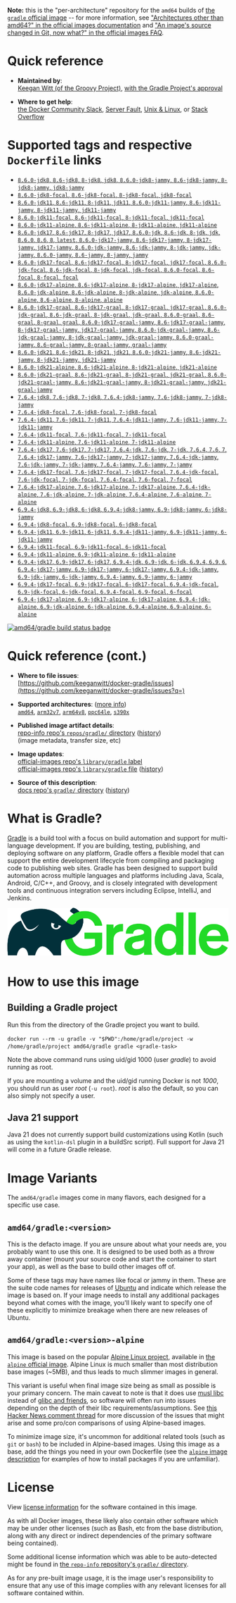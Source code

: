 <!--

********************************************************************************

WARNING:

    DO NOT EDIT "gradle/README.md"

    IT IS AUTO-GENERATED

    (from the other files in "gradle/" combined with a set of templates)

********************************************************************************

-->

**Note:** this is the "per-architecture" repository for the `amd64` builds of [the `gradle` official image](https://hub.docker.com/_/gradle) -- for more information, see ["Architectures other than amd64?" in the official images documentation](https://github.com/docker-library/official-images#architectures-other-than-amd64) and ["An image's source changed in Git, now what?" in the official images FAQ](https://github.com/docker-library/faq#an-images-source-changed-in-git-now-what).

# Quick reference

-	**Maintained by**:  
	[Keegan Witt (of the Groovy Project)](https://github.com/keeganwitt/docker-gradle), [with the Gradle Project's approval](https://discuss.gradle.org/t/official-docker-images/21159/8)

-	**Where to get help**:  
	[the Docker Community Slack](https://dockr.ly/comm-slack), [Server Fault](https://serverfault.com/help/on-topic), [Unix & Linux](https://unix.stackexchange.com/help/on-topic), or [Stack Overflow](https://stackoverflow.com/help/on-topic)

# Supported tags and respective `Dockerfile` links

-	[`8.6.0-jdk8`, `8.6-jdk8`, `8-jdk8`, `jdk8`, `8.6.0-jdk8-jammy`, `8.6-jdk8-jammy`, `8-jdk8-jammy`, `jdk8-jammy`](https://github.com/keeganwitt/docker-gradle/blob/9457baad831ef9ae629b0e2dc6983a0b2f8cb409/jdk8/Dockerfile)
-	[`8.6.0-jdk8-focal`, `8.6-jdk8-focal`, `8-jdk8-focal`, `jdk8-focal`](https://github.com/keeganwitt/docker-gradle/blob/9457baad831ef9ae629b0e2dc6983a0b2f8cb409/jdk8-focal/Dockerfile)
-	[`8.6.0-jdk11`, `8.6-jdk11`, `8-jdk11`, `jdk11`, `8.6.0-jdk11-jammy`, `8.6-jdk11-jammy`, `8-jdk11-jammy`, `jdk11-jammy`](https://github.com/keeganwitt/docker-gradle/blob/9457baad831ef9ae629b0e2dc6983a0b2f8cb409/jdk11/Dockerfile)
-	[`8.6.0-jdk11-focal`, `8.6-jdk11-focal`, `8-jdk11-focal`, `jdk11-focal`](https://github.com/keeganwitt/docker-gradle/blob/9457baad831ef9ae629b0e2dc6983a0b2f8cb409/jdk11-focal/Dockerfile)
-	[`8.6.0-jdk11-alpine`, `8.6-jdk11-alpine`, `8-jdk11-alpine`, `jdk11-alpine`](https://github.com/keeganwitt/docker-gradle/blob/9457baad831ef9ae629b0e2dc6983a0b2f8cb409/jdk11-alpine/Dockerfile)
-	[`8.6.0-jdk17`, `8.6-jdk17`, `8-jdk17`, `jdk17`, `8.6.0-jdk`, `8.6-jdk`, `8-jdk`, `jdk`, `8.6.0`, `8.6`, `8`, `latest`, `8.6.0-jdk17-jammy`, `8.6-jdk17-jammy`, `8-jdk17-jammy`, `jdk17-jammy`, `8.6.0-jdk-jammy`, `8.6-jdk-jammy`, `8-jdk-jammy`, `jdk-jammy`, `8.6.0-jammy`, `8.6-jammy`, `8-jammy`, `jammy`](https://github.com/keeganwitt/docker-gradle/blob/9457baad831ef9ae629b0e2dc6983a0b2f8cb409/jdk17/Dockerfile)
-	[`8.6.0-jdk17-focal`, `8.6-jdk17-focal`, `8-jdk17-focal`, `jdk17-focal`, `8.6.0-jdk-focal`, `8.6-jdk-focal`, `8-jdk-focal`, `jdk-focal`, `8.6.0-focal`, `8.6-focal`, `8-focal`, `focal`](https://github.com/keeganwitt/docker-gradle/blob/9457baad831ef9ae629b0e2dc6983a0b2f8cb409/jdk17-focal/Dockerfile)
-	[`8.6.0-jdk17-alpine`, `8.6-jdk17-alpine`, `8-jdk17-alpine`, `jdk17-alpine`, `8.6.0-jdk-alpine`, `8.6-jdk-alpine`, `8-jdk-alpine`, `jdk-alpine`, `8.6.0-alpine`, `8.6-alpine`, `8-alpine`, `alpine`](https://github.com/keeganwitt/docker-gradle/blob/9457baad831ef9ae629b0e2dc6983a0b2f8cb409/jdk17-alpine/Dockerfile)
-	[`8.6.0-jdk17-graal`, `8.6-jdk17-graal`, `8-jdk17-graal`, `jdk17-graal`, `8.6.0-jdk-graal`, `8.6-jdk-graal`, `8-jdk-graal`, `jdk-graal`, `8.6.0-graal`, `8.6-graal`, `8-graal`, `graal`, `8.6.0-jdk17-graal-jammy`, `8.6-jdk17-graal-jammy`, `8-jdk17-graal-jammy`, `jdk17-graal-jammy`, `8.6.0-jdk-graal-jammy`, `8.6-jdk-graal-jammy`, `8-jdk-graal-jammy`, `jdk-graal-jammy`, `8.6.0-graal-jammy`, `8.6-graal-jammy`, `8-graal-jammy`, `graal-jammy`](https://github.com/keeganwitt/docker-gradle/blob/9457baad831ef9ae629b0e2dc6983a0b2f8cb409/jdk17-graal/Dockerfile)
-	[`8.6.0-jdk21`, `8.6-jdk21`, `8-jdk21`, `jdk21`, `8.6.0-jdk21-jammy`, `8.6-jdk21-jammy`, `8-jdk21-jammy`, `jdk21-jammy`](https://github.com/keeganwitt/docker-gradle/blob/9457baad831ef9ae629b0e2dc6983a0b2f8cb409/jdk21/Dockerfile)
-	[`8.6.0-jdk21-alpine`, `8.6-jdk21-alpine`, `8-jdk21-alpine`, `jdk21-alpine`](https://github.com/keeganwitt/docker-gradle/blob/9457baad831ef9ae629b0e2dc6983a0b2f8cb409/jdk21-alpine/Dockerfile)
-	[`8.6.0-jdk21-graal`, `8.6-jdk21-graal`, `8-jdk21-graal`, `jdk21-graal`, `8.6.0-jdk21-graal-jammy`, `8.6-jdk21-graal-jammy`, `8-jdk21-graal-jammy`, `jdk21-graal-jammy`](https://github.com/keeganwitt/docker-gradle/blob/9457baad831ef9ae629b0e2dc6983a0b2f8cb409/jdk21-graal/Dockerfile)
-	[`7.6.4-jdk8`, `7.6-jdk8`, `7-jdk8`, `7.6.4-jdk8-jammy`, `7.6-jdk8-jammy`, `7-jdk8-jammy`](https://github.com/keeganwitt/docker-gradle/blob/59c9fb1b24acf80a7da05dc2461c0f1b2b211527/jdk8/Dockerfile)
-	[`7.6.4-jdk8-focal`, `7.6-jdk8-focal`, `7-jdk8-focal`](https://github.com/keeganwitt/docker-gradle/blob/59c9fb1b24acf80a7da05dc2461c0f1b2b211527/jdk8-focal/Dockerfile)
-	[`7.6.4-jdk11`, `7.6-jdk11`, `7-jdk11`, `7.6.4-jdk11-jammy`, `7.6-jdk11-jammy`, `7-jdk11-jammy`](https://github.com/keeganwitt/docker-gradle/blob/59c9fb1b24acf80a7da05dc2461c0f1b2b211527/jdk11/Dockerfile)
-	[`7.6.4-jdk11-focal`, `7.6-jdk11-focal`, `7-jdk11-focal`](https://github.com/keeganwitt/docker-gradle/blob/59c9fb1b24acf80a7da05dc2461c0f1b2b211527/jdk11-focal/Dockerfile)
-	[`7.6.4-jdk11-alpine`, `7.6-jdk11-alpine`, `7-jdk11-alpine`](https://github.com/keeganwitt/docker-gradle/blob/59c9fb1b24acf80a7da05dc2461c0f1b2b211527/jdk11-alpine/Dockerfile)
-	[`7.6.4-jdk17`, `7.6-jdk17`, `7-jdk17`, `7.6.4-jdk`, `7.6-jdk`, `7-jdk`, `7.6.4`, `7.6`, `7`, `7.6.4-jdk17-jammy`, `7.6-jdk17-jammy`, `7-jdk17-jammy`, `7.6.4-jdk-jammy`, `7.6-jdk-jammy`, `7-jdk-jammy`, `7.6.4-jammy`, `7.6-jammy`, `7-jammy`](https://github.com/keeganwitt/docker-gradle/blob/59c9fb1b24acf80a7da05dc2461c0f1b2b211527/jdk17/Dockerfile)
-	[`7.6.4-jdk17-focal`, `7.6-jdk17-focal`, `7-jdk17-focal`, `7.6.4-jdk-focal`, `7.6-jdk-focal`, `7-jdk-focal`, `7.6.4-focal`, `7.6-focal`, `7-focal`](https://github.com/keeganwitt/docker-gradle/blob/59c9fb1b24acf80a7da05dc2461c0f1b2b211527/jdk17-focal/Dockerfile)
-	[`7.6.4-jdk17-alpine`, `7.6-jdk17-alpine`, `7-jdk17-alpine`, `7.6.4-jdk-alpine`, `7.6-jdk-alpine`, `7-jdk-alpine`, `7.6.4-alpine`, `7.6-alpine`, `7-alpine`](https://github.com/keeganwitt/docker-gradle/blob/59c9fb1b24acf80a7da05dc2461c0f1b2b211527/jdk17-alpine/Dockerfile)
-	[`6.9.4-jdk8`, `6.9-jdk8`, `6-jdk8`, `6.9.4-jdk8-jammy`, `6.9-jdk8-jammy`, `6-jdk8-jammy`](https://github.com/keeganwitt/docker-gradle/blob/5860d04d193e0a97c41d63a00f6eed1df67be293/jdk8/Dockerfile)
-	[`6.9.4-jdk8-focal`, `6.9-jdk8-focal`, `6-jdk8-focal`](https://github.com/keeganwitt/docker-gradle/blob/5860d04d193e0a97c41d63a00f6eed1df67be293/jdk8-focal/Dockerfile)
-	[`6.9.4-jdk11`, `6.9-jdk11`, `6-jdk11`, `6.9.4-jdk11-jammy`, `6.9-jdk11-jammy`, `6-jdk11-jammy`](https://github.com/keeganwitt/docker-gradle/blob/5860d04d193e0a97c41d63a00f6eed1df67be293/jdk11/Dockerfile)
-	[`6.9.4-jdk11-focal`, `6.9-jdk11-focal`, `6-jdk11-focal`](https://github.com/keeganwitt/docker-gradle/blob/5860d04d193e0a97c41d63a00f6eed1df67be293/jdk11-focal/Dockerfile)
-	[`6.9.4-jdk11-alpine`, `6.9-jdk11-alpine`, `6-jdk11-alpine`](https://github.com/keeganwitt/docker-gradle/blob/5860d04d193e0a97c41d63a00f6eed1df67be293/jdk11-alpine/Dockerfile)
-	[`6.9.4-jdk17`, `6.9-jdk17`, `6-jdk17`, `6.9.4-jdk`, `6.9-jdk`, `6-jdk`, `6.9.4`, `6.9`, `6`, `6.9.4-jdk17-jammy`, `6.9-jdk17-jammy`, `6-jdk17-jammy`, `6.9.4-jdk-jammy`, `6.9-jdk-jammy`, `6-jdk-jammy`, `6.9.4-jammy`, `6.9-jammy`, `6-jammy`](https://github.com/keeganwitt/docker-gradle/blob/5860d04d193e0a97c41d63a00f6eed1df67be293/jdk17/Dockerfile)
-	[`6.9.4-jdk17-focal`, `6.9-jdk17-focal`, `6-jdk17-focal`, `6.9.4-jdk-focal`, `6.9-jdk-focal`, `6-jdk-focal`, `6.9.4-focal`, `6.9-focal`, `6-focal`](https://github.com/keeganwitt/docker-gradle/blob/5860d04d193e0a97c41d63a00f6eed1df67be293/jdk17-focal/Dockerfile)
-	[`6.9.4-jdk17-alpine`, `6.9-jdk17-alpine`, `6-jdk17-alpine`, `6.9.4-jdk-alpine`, `6.9-jdk-alpine`, `6-jdk-alpine`, `6.9.4-alpine`, `6.9-alpine`, `6-alpine`](https://github.com/keeganwitt/docker-gradle/blob/5860d04d193e0a97c41d63a00f6eed1df67be293/jdk17-alpine/Dockerfile)

[![amd64/gradle build status badge](https://img.shields.io/jenkins/s/https/doi-janky.infosiftr.net/job/multiarch/job/amd64/job/gradle.svg?label=amd64/gradle%20%20build%20job)](https://doi-janky.infosiftr.net/job/multiarch/job/amd64/job/gradle/)

# Quick reference (cont.)

-	**Where to file issues**:  
	[https://github.com/keeganwitt/docker-gradle/issues](https://github.com/keeganwitt/docker-gradle/issues?q=)

-	**Supported architectures**: ([more info](https://github.com/docker-library/official-images#architectures-other-than-amd64))  
	[`amd64`](https://hub.docker.com/r/amd64/gradle/), [`arm32v7`](https://hub.docker.com/r/arm32v7/gradle/), [`arm64v8`](https://hub.docker.com/r/arm64v8/gradle/), [`ppc64le`](https://hub.docker.com/r/ppc64le/gradle/), [`s390x`](https://hub.docker.com/r/s390x/gradle/)

-	**Published image artifact details**:  
	[repo-info repo's `repos/gradle/` directory](https://github.com/docker-library/repo-info/blob/master/repos/gradle) ([history](https://github.com/docker-library/repo-info/commits/master/repos/gradle))  
	(image metadata, transfer size, etc)

-	**Image updates**:  
	[official-images repo's `library/gradle` label](https://github.com/docker-library/official-images/issues?q=label%3Alibrary%2Fgradle)  
	[official-images repo's `library/gradle` file](https://github.com/docker-library/official-images/blob/master/library/gradle) ([history](https://github.com/docker-library/official-images/commits/master/library/gradle))

-	**Source of this description**:  
	[docs repo's `gradle/` directory](https://github.com/docker-library/docs/tree/master/gradle) ([history](https://github.com/docker-library/docs/commits/master/gradle))

# What is Gradle?

[Gradle](https://gradle.org/) is a build tool with a focus on build automation and support for multi-language development. If you are building, testing, publishing, and deploying software on any platform, Gradle offers a flexible model that can support the entire development lifecycle from compiling and packaging code to publishing web sites. Gradle has been designed to support build automation across multiple languages and platforms including Java, Scala, Android, C/C++, and Groovy, and is closely integrated with development tools and continuous integration servers including Eclipse, IntelliJ, and Jenkins.

![logo](https://raw.githubusercontent.com/docker-library/docs/c3d3ca6beed000f9ba6eabc98f3399158f520256/gradle/logo.png)

# How to use this image

## Building a Gradle project

Run this from the directory of the Gradle project you want to build.

`docker run --rm -u gradle -v "$PWD":/home/gradle/project -w /home/gradle/project amd64/gradle gradle <gradle-task>`

Note the above command runs using uid/gid 1000 (user *gradle*) to avoid running as root.

If you are mounting a volume and the uid/gid running Docker is not *1000*, you should run as user *root* (`-u root`). *root* is also the default, so you can also simply not specify a user.

## Java 21 support

Java 21 does not currently support build customizations using Kotlin (such as using the `kotlin-dsl` plugin in a buildSrc script). Full support for Java 21 will come in a future Gradle release.

# Image Variants

The `amd64/gradle` images come in many flavors, each designed for a specific use case.

## `amd64/gradle:<version>`

This is the defacto image. If you are unsure about what your needs are, you probably want to use this one. It is designed to be used both as a throw away container (mount your source code and start the container to start your app), as well as the base to build other images off of.

Some of these tags may have names like focal or jammy in them. These are the suite code names for releases of [Ubuntu](https://wiki.ubuntu.com/Releases) and indicate which release the image is based on. If your image needs to install any additional packages beyond what comes with the image, you'll likely want to specify one of these explicitly to minimize breakage when there are new releases of Ubuntu.

## `amd64/gradle:<version>-alpine`

This image is based on the popular [Alpine Linux project](https://alpinelinux.org), available in [the `alpine` official image](https://hub.docker.com/_/alpine). Alpine Linux is much smaller than most distribution base images (~5MB), and thus leads to much slimmer images in general.

This variant is useful when final image size being as small as possible is your primary concern. The main caveat to note is that it does use [musl libc](https://musl.libc.org) instead of [glibc and friends](https://www.etalabs.net/compare_libcs.html), so software will often run into issues depending on the depth of their libc requirements/assumptions. See [this Hacker News comment thread](https://news.ycombinator.com/item?id=10782897) for more discussion of the issues that might arise and some pro/con comparisons of using Alpine-based images.

To minimize image size, it's uncommon for additional related tools (such as `git` or `bash`) to be included in Alpine-based images. Using this image as a base, add the things you need in your own Dockerfile (see the [`alpine` image description](https://hub.docker.com/_/alpine/) for examples of how to install packages if you are unfamiliar).

# License

View [license information](https://gradle.org/license/) for the software contained in this image.

As with all Docker images, these likely also contain other software which may be under other licenses (such as Bash, etc from the base distribution, along with any direct or indirect dependencies of the primary software being contained).

Some additional license information which was able to be auto-detected might be found in [the `repo-info` repository's `gradle/` directory](https://github.com/docker-library/repo-info/tree/master/repos/gradle).

As for any pre-built image usage, it is the image user's responsibility to ensure that any use of this image complies with any relevant licenses for all software contained within.
